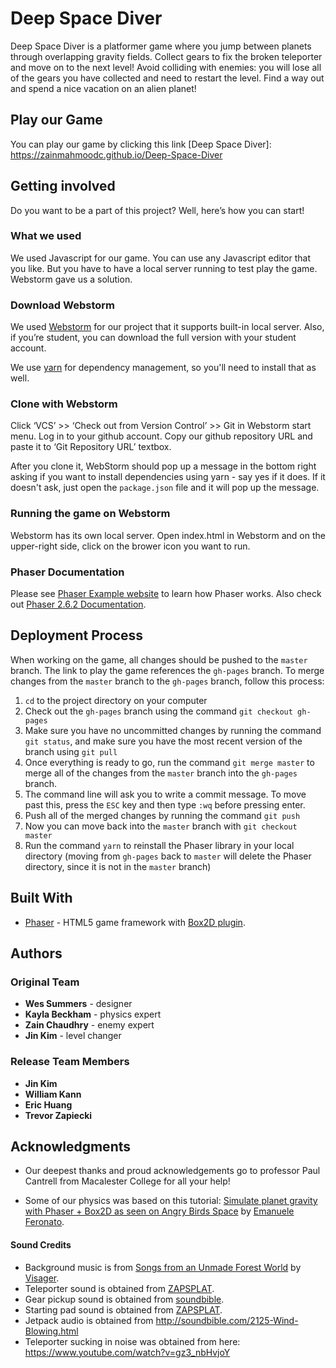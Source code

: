 # Deep Space Diver

Deep Space Diver is a platformer game where you jump between planets through overlapping gravity fields. Collect gears to fix the broken teleporter and move on to the next level! Avoid colliding with enemies: you will lose all of the gears you have collected and need to restart the level. Find a way out and spend a nice vacation on an alien planet!

## Play our Game

You can play our game by clicking this link [Deep Space Diver]: https://zainmahmoodc.github.io/Deep-Space-Diver

## Getting involved

Do you want to be a part of this project? Well, here’s how you can start!

### What we used

We used Javascript for our game. You can use any Javascript editor that you like. But you have to have a local server running to test play the game. Webstorm gave us a solution.

### Download Webstorm

We used [Webstorm](https://www.jetbrains.com/webstorm/download) for our project that it supports built-in local server. Also, if you’re student, you can download the full version with your student account.

We use [yarn](https://yarnpkg.com) for dependency management, so you'll need to install that as well.

### Clone with Webstorm

Click ‘VCS’ >> ‘Check out from Version Control’ >> Git in Webstorm start menu. Log in to your github account. Copy our github repository URL and paste it to ‘Git Repository URL’ textbox.

After you clone it, WebStorm should pop up a message in the bottom right asking if you want to install dependencies using yarn - say yes if it does. If it doesn't ask, just open the `package.json` file and it will pop up the message.

### Running the game on Webstorm

Webstorm has its own local server. Open index.html in Webstorm and on the upper-right side, click on the brower icon you want to run.

### Phaser Documentation

Please see [Phaser Example website](https://phaser.io/examples) to learn how Phaser works. Also check out [Phaser 2.6.2 Documentation](https://phaser.io/docs/2.6.2/index).

## Deployment Process

When working on the game, all changes should be pushed to the `master` branch. The link to play the game references the `gh-pages` branch. To merge changes from the `master` branch to the `gh-pages` branch, follow this process:
1. `cd` to the project directory on your computer
2. Check out the `gh-pages` branch using the command `git checkout gh-pages`
3. Make sure you have no uncommitted changes by running the command `git status`, and make sure you have the most recent version of the branch using `git pull`
4. Once everything is ready to go, run the command `git merge master` to merge all of the changes from the `master` branch into the `gh-pages` branch.
5. The command line will ask you to write a commit message. To move past this, press the `ESC` key and then type `:wq` before pressing enter.
6. Push all of the merged changes by running the command `git push`
7. Now you can move back into the `master` branch with `git checkout master`
8. Run the command `yarn` to reinstall the Phaser library in your local directory (moving from `gh-pages` back to `master` will delete the Phaser directory, since it is not in the `master` branch)

## Built With

* [Phaser](https://phaser.io/) - HTML5 game framework with [Box2D plugin](https://phaser.io/shop/plugins/box2d).

## Authors
### Original Team
* **Wes Summers** - designer
* **Kayla Beckham** - physics expert
* **Zain Chaudhry** - enemy expert
* **Jin Kim** - level changer
### Release Team Members
* **Jin Kim**
* **William Kann**
* **Eric Huang**
* **Trevor Zapiecki**

## Acknowledgments

* Our deepest thanks and proud acknowledgements go to professor Paul Cantrell from Macalester College for all your help!

* Some of our physics was based on this tutorial: [Simulate planet gravity with Phaser + Box2D as seen on Angry Birds Space](http://www.emanueleferonato.com/2015/06/19/simulate-planet-gravity-with-phaser-box2d-as-seen-on-angry-birds-space/) by [Emanuele Feronato](http://www.emanueleferonato.com/).

#### Sound Credits
* Background music is from [Songs from an Unmade Forest World](http://freemusicarchive.org/music/Visager/Songs_from_an_Unmade_Forest_World/) by [Visager](http://freemusicarchive.org/music/Visager/).
* Teleporter sound is obtained from [ZAPSPLAT](https://www.zapsplat.com/music/magical-portal-open-1/).
* Gear pickup sound is obtained from [soundbible](http://soundbible.com/1628-Ting.html).
* Starting pad sound is obtained from [ZAPSPLAT](https://www.zapsplat.com/music/telekinesis-blast-magical-zap-2/).
* Jetpack audio is obtained from http://soundbible.com/2125-Wind-Blowing.html
* Teleporter sucking in noise was obtained from here: https://www.youtube.com/watch?v=gz3_nbHvjoY
